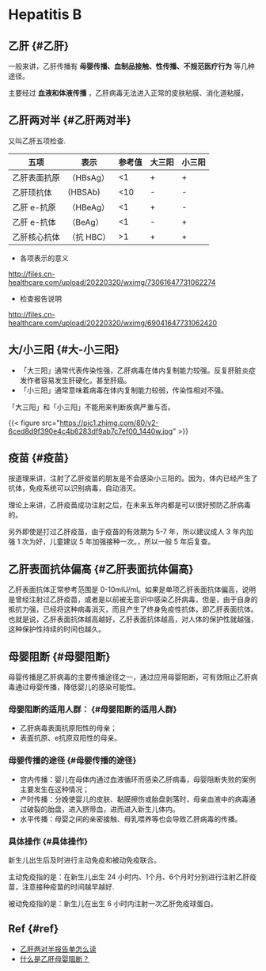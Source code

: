 # Hepatitis B


## 乙肝 {#乙肝}

一般来讲，乙肝传播有 **母婴传播、血制品接触、性传播、不规范医疗行为** 等几种途径。

主要经过 **血液和体液传播** ，乙肝病毒无法进入正常的皮肤粘膜、消化道粘膜，


## **乙肝两对半** {#乙肝两对半}

又叫乙肝五项检查.

| 五项    | 表示    | 参考值 | 大三阳 | 小三阳 |
|-------|-------|-----|-----|-----|
| 乙肝表面抗原 | （HBsAg） | &lt;1  | +   | +   |
| 乙肝顼抗体 | (HBSAb) | &lt;10 | -   | -   |
| 乙肝 e-抗原 | （HBeAg） | &lt;1  | +   | -   |
| 乙肝 e-抗体 | （BeAg） | &lt;1  | -   | +   |
| 乙肝核心抗体 | （抗 HBC） | &gt;1  | +   | +   |

-   各项表示的意义

<http://files.cn-healthcare.com/upload/20220320/wximg/73061647731062274>

-   检查报告说明

<http://files.cn-healthcare.com/upload/20220320/wximg/69041647731062420>


## 大/小三阳 {#大-小三阳}

-   「大三阳」通常代表传染性强，乙肝病毒在体内复制能力较强。反复肝脏炎症发作者容易发生肝硬化，甚至肝癌。
-   「小三阳」通常意味着病毒在体内复制能力较弱，传染性相对不强。

「大三阳」和「小三阳」不能用来判断疾病严重与否。

{{< figure src="https://pic1.zhimg.com/80/v2-6ced8d9f390e4c4b6283df9ab7c7ef00_1440w.jpg" >}}


## 疫苗 {#疫苗}

按道理来讲，注射了乙肝疫苗的朋友是不会感染小三阳的。因为，体内已经产生了抗体，免疫系统可以识别病毒，自动消灭。

理论上来讲，乙肝疫苗成功注射之后，在未来五年内都是可以很好预防乙肝病毒的。

另外即使是打过乙肝疫苗，由于疫苗的有效期为 5-7 年，所以建议成人 3 年内加强 1 次为好，儿童建议 5 年加强接种一次。，所以一般 5 年后复查。


## 乙肝表面抗体偏高 {#乙肝表面抗体偏高}

乙肝表面抗体正常参考范围是 0-10mIU/ml。如果是单项乙肝表面抗体偏高，说明是曾经注射过乙肝疫苗，或者是以前被无意识中感染乙肝病毒，但是，由于自身的抵抗力强，已经将这种病毒消灭，而且产生了终身免疫性抗体，即乙肝表面抗体。也就是说，乙肝表面抗体越高越好，乙肝表面抗体越高，对人体的保护性就越强，这种保护性持续的时间也越久。


## 母婴阻断 {#母婴阻断}

母婴传播是乙肝病毒的主要传播途径之一，通过应用母婴阻断，可有效阻止乙肝病毒通过母婴传播，降低婴儿的感染可能性。


### 母婴阻断的适用人群： {#母婴阻断的适用人群}

-   乙肝病毒表面抗原阳性的母亲；
-   表面抗原、e抗原双阳性的母亲。


### 母婴传播的途径 {#母婴传播的途径}

-   宫内传播：婴儿在母体内通过血液循环而感染乙肝病毒，母婴阻断失败的案例主要发生在这种情况；
-   产时传播：分娩使婴儿的皮肤、黏膜擦伤或胎盘剥落时，母亲血液中的病毒通过破裂的胎盘，进入脐带血，进而进入新生儿体内。
-   水平传播：母婴之间的亲密接触、母乳喂养等也会导致乙肝病毒的传播。


### 具体操作 {#具体操作}

新生儿出生后及时进行主动免疫和被动免疫联合。

主动免疫指的是：在新生儿出生 24 小时内、1个月、6个月时分别进行注射乙肝疫苗，注意接种疫苗的时间越早越好.

被动免疫指的是：新生儿在出生 6 小时内注射一次乙肝免疫球蛋白。


## Ref {#ref}

-   [乙肝两对半报告单怎么读](http://med.china.com.cn/content/pid/328196/tid/1026)
-   [什么是乙肝母婴阻断？](https://zhuanlan.zhihu.com/p/31522960)
